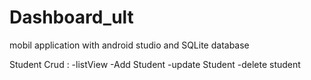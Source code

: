 # Dashboard_ult
mobil application with android studio and SQLite database

Student Crud :
  -listView
  -Add Student 
  -update Student
  -delete student
